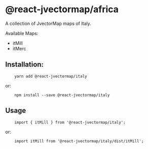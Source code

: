 # @react-jvectormap/africa

A collection of JvectorMap maps of Italy.

Available Maps:

- itMill
- itMerc

## Installation:

```
    yarn add @react-jvectormap/italy
```

or:

```
    npm install --save @react-jvectormap/italy
```

## Usage

```
    import { itMill } from '@react-jvectormap/italy';
```

or:

```
    import itMill from '@react-jvectormap/italy/dist/itMill';
```
